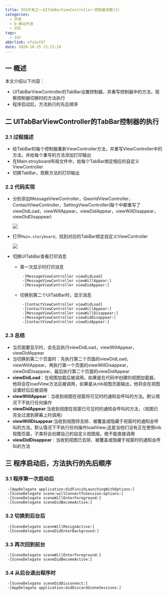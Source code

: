 ```yaml
---
title: IOS开发之——UITabBarViewController-控制器加载(3)
categories:
  - 开发
  - D-移动开发
  - IOS
tags:
  - IOS
abbrlink: efa3afd7
date: 2020-10-25 23:23:24
---
```

## 一 概述

本文介绍以下内容：

* UITabBarViewController的TabBar设置控制器，并重写控制器中的方法，观察控制器切换时的方法执行
* 程序启动后，方法执行的先后顺序

<!--more-->

## 二 UITabBarViewController的TabBar控制器的执行

### 2.1 过程描述

* 给TabBar的每个控制器重新ViewController方法，并重写ViewController中的方法，并给每个重写的方法添加打印输出
* 在Main.stroyboard布局文件中，给每个TabBar绑定相应的自定义ViewController
* 切换TabBar，观察方法的打印输出

### 2.2 代码实现

* 分别添加MessageViewController，QworldViewController，ContactViewController，SettingViewController(每个中都重写了viewDidLoad，viewWillAppear，viewDidAppear，viewWillDisappear，viewDidDisappear)

  ![][1]
  
* 打开`Main.storyboard`，找到对应的TabBar绑定自定义ViewController

  ![][2]
  
* 切换UITabBar查看打印消息

  - 第一次显示时打印消息

    ```
     -[MessageViewController viewDidLoad]
     -[MessageViewController viewWillAppear:]
     -[MessageViewController viewDidAppear:]
    ```

  - 切换到第二个UITabBar时，显示消息

    ```
     -[ContactViewController viewDidLoad]
     -[ContactViewController viewWillAppear:]
     -[MessageViewController viewWillDisappear:]
     -[MessageViewController viewDidDisappear:]
     -[ContactViewController viewDidAppear:]
    ```

### 2.3 总结

* 当页面要显示时，会先后执行viewDidLoad，viewWillAppear，viewDidAppear
* 当切换到第二个页面时：先执行第二个页面的viewDidLoad，viewWillAppear，再执行第一个页面的viewWillDisappear，viewDidDisappear，最后执行第二个页面的viewDidAppear
* **viewDidLoad**：在视图加载后被调用，如果是在代码中创建的视图加载器，他将会在loadView方法后被调用，如果是从nib视图页面输出，他将会在视图设置好后后被调用
* **viewWillAppear**：当收到视图在视窗将可见时的通知会呼叫的方法。默认情况下不执行任何操作
* **viewDidAppear**:当收到视图在视窗已可见时的通知会呼叫的方法，（视图已完全过渡到屏幕上时调用）
* **viewWillDisappear**:当收到视图将去除、被覆盖或隐藏于视窗时的通知会呼叫的方法。默认情况下不执行任何操作loadView;这是当他们没有正在使用nib视图页面，子类将会创建自己的自定义视图层。绝不能直接调用
* **viewDidDisappear**：当收到视图已去除、被覆盖或隐藏于视窗时的通知会呼叫的方法

## 三 程序启动后，方法执行的先后顺序

### 3.1 程序第一次启动后

```
 -[AppDelegate application:didFinishLaunchingWithOptions:]
 -[SceneDelegate scene:willConnectToSession:options:]
 -[SceneDelegate sceneWillEnterForeground:]
 -[SceneDelegate sceneDidBecomeActive:]
```

### 3.2 切换到后台后

```
 -[SceneDelegate sceneWillResignActive:]
 -[SceneDelegate sceneDidEnterBackground:]
```

### 3.3 再次回到前台

```
 -[SceneDelegate sceneWillEnterForeground:]
 -[SceneDelegate sceneDidBecomeActive:]
```

### 3.4 从后台退出程序时

```
 -[SceneDelegate sceneDidDisconnect:]
 -[AppDelegate application:didDiscardSceneSessions:]
```



[1]:https://cdn.jsdelivr.net/gh/PGzxc/CDN/blog-ios/ios-uitabbarviewcontroller-viewcontroller-define-log.png
[2]:https://cdn.jsdelivr.net/gh/PGzxc/CDN/blog-ios/ios-uitabbarviewcontroller-mainstoryboard-bing-viewcontroller.png